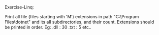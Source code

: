 Exercise-Linq:

Print all file (files starting with 'M') extensions in path "C:\Program Files\dotnet"
and its all subdirectories, and their count. Extensions should be printed in order.
Eg:
.dll : 30
.txt : 5
etc..
